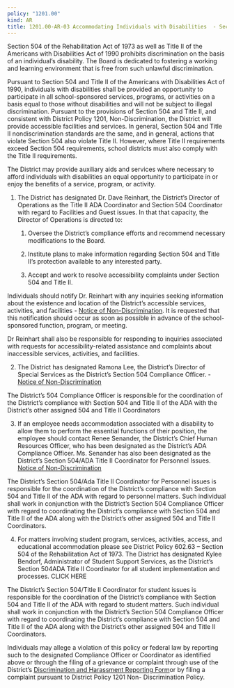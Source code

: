 ```yaml
---
policy: "1201.00"
kind: AR
title: 1201.00-AR-03 Accommodating Individuals with Disabilities  - Section 504 of the Rehabilitation Act and Title II of the Americans with Disabilities Act
---
```


Section 504 of the Rehabilitation Act of 1973 as well as Title II of the Americans with Disabilities Act of 1990 prohibits discrimination on the basis of an individual’s disability. The Board is dedicated to fostering a working and learning environment that is free from such unlawful discrimination.

Pursuant to Section 504 and Title II of the Americans with Disabilities Act of 1990, individuals with disabilities shall be provided an opportunity to participate in all school-sponsored services, programs, or activities on a basis equal to those without disabilities and will not be subject to illegal discrimination. Pursuant to the provisions of Section 504 and Title II, and consistent with District Policy 1201, Non-Discrimination, the District will provide accessible facilities and services. In general, Section 504 and Title II nondiscrimination standards are the same, and in general, actions that violate Section 504 also violate Title II. However, where Title II requirements exceed Section 504 requirements, school districts must also comply with the Title II requirements.

The District may provide auxiliary aids and services where necessary to afford individuals with disabilities an equal opportunity to participate in or enjoy the benefits of a service, program, or activity.

1. The District has designated Dr. Dave Reinhart, the District’s Director of Operations as the Title II ADA Coordinator and Section 504 Coordinator with regard to Facilities and Guest issues. In that that capacity, the Director of Operations is directed to:

    1. Oversee the District’s compliance efforts and recommend necessary modifications to the Board.

    2. Institute plans to make information regarding Section 504 and Title II’s protection available to any interested party.

    3. Accept and work to resolve accessibility complaints under Section 504 and Title II.

Individuals should notify Dr. Reinhart with any inquiries seeking information about the existence and location of the District’s accessible services, activities, and facilities - [Notice of Non-Discrimination](https://www.westada.org/page/notice-of-non-discrimination). It is requested that this notification should occur as soon as possible in advance of the school-sponsored function, program, or meeting.

Dr Reinhart shall also be responsible for responding to inquiries associated with requests for accessibility-related assistance and complaints about inaccessible services, activities, and facilities.

2. The District has designated Ramona Lee, the District’s Director of Special Services as the District’s Section 504 Compliance Officer. - [Notice of Non-Discrimination](https://www.westada.org/page/notice-of-non-discrimination)

The District’s 504 Compliance Officer is responsible for the coordination of the District’s compliance with Section 504 and Title II of the ADA with the District’s other assigned 504 and Title II Coordinators

3. If an employee needs accommodation associated with a disability to allow them to perform the essential functions of their position, the employee should contact Renee Senander, the District’s Chief Human Resources Officer, who has been designated as the District’s ADA Compliance Officer. Ms. Senander has also been designated as the District’s Section 504/ADA Title II Coordinator for Personnel Issues. [Notice of Non-Discrimination](https://www.westada.org/page/notice-of-non-discrimination)

The District’s Section 504/Ada Title II Coordinator for Personnel issues is responsible for the coordination of the District’s compliance with Section 504 and Title II of the ADA with regard to personnel matters. Such individual shall work in conjunction with the District’s Section 504 Compliance Officer with regard to coordinating the District’s compliance with Section 504 and Title II of the ADA along with the District’s other assigned 504 and Title II Coordinators.

4. For matters involving student program, services, activities, access, and educational accommodation please see District Policy 602.63 – Section 504 of the Rehabilitation Act of 1973. The District has designated Kylee Bendorf, Administrator of Student Support Services, as the District’s Section 504ADA Title II Coordinator for all student implementation and processes. CLICK HERE

The District’s Section 504/Title II Coordinator for student issues is responsible for the coordination of the District’s compliance with Section 504 and Title II of the ADA with regard to student matters. Such individual shall work in conjunction with the District’s Section 504 Compliance Officer with regard to coordinating the District’s compliance with Section 504 and Title II of the ADA along with the District’s other assigned 504 and Title II Coordinators.

Individuals may allege a violation of this policy or federal law by reporting such to the designated Compliance Officer or Coordinator as identified above or through the filing of a grievance or complaint through use of the District’s [Discrimination and Harassment Reporting Form](https://survey.k12insight.com/survey/form?k=RQsVYRRsQYSSsPsPsP&lang=0)or by filing a complaint pursuant to District Policy 1201 Non- Discrimination Policy.
